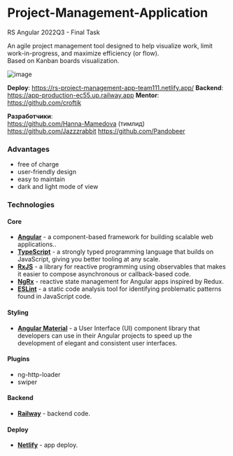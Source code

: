 # Project-Management-Application
RS Angular 2022Q3 - Final Task

An agile project management tool designed to help visualize work, limit work-in-progress, and maximize efficiency (or flow).  
Based on Kanban boards visualization.  

![image](https://user-images.githubusercontent.com/75042307/204104791-42494e04-420f-4836-a757-5488b33746a5.png)

**Deploy**: https://rs-project-management-app-team111.netlify.app/
**Backend**: https://app-production-ec55.up.railway.app
**Mentor**: https://github.com/croftik

**Разработчики**:  
 https://github.com/Hanna-Mamedova (тимлид)  
 https://github.com/Jazzzrabbit 
 https://github.com/Pandobeer

### Advantages
- free of charge
- user-friendly design
- easy to maintain
- dark and light mode of view

### Technologies
#### Core
- **[Angular](https://angular.io/)** - a component-based framework for building scalable web applications..  
- **[TypeScript](https://www.typescriptlang.org/)** - a strongly typed programming language that builds on JavaScript, giving you better tooling at any scale.
- **[RxJS](https://rxjs.dev/)** - a library for reactive programming using observables that makes it easier to compose asynchronous or callback-based code.
- **[NgRx](https://ngrx.io/)** - reactive state management for Angular apps inspired by Redux.  
- **[ESLint](https://eslint.org/)** - a static code analysis tool for identifying problematic patterns found in JavaScript code.

#### Styling
- **[Angular Material](https://material.angular.io/)** - a User Interface (UI) component library that developers can use in their Angular projects to speed up the development of elegant and consistent user interfaces.

#### Plugins
- ng-http-loader
- swiper


#### Backend
- **[Railway](https://railway.app/)** - backend code.

#### Deploy
- **[Netlify](https://www.netlify.com/)** - app deploy.
